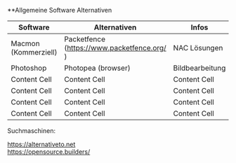 **Allgemeine Software Alternativen

| Software  | Alternativen | Infos |
| ------------- | ------------- | ------------- |
| Macmon (Kommerziell)  | Packetfence (https://www.packetfence.org/ )   | NAC Lösungen  |
| Photoshop  | Photopea (browser)  | Bildbearbeitung  |****
| Content Cell  | Content Cell  | Content Cell  |****
| Content Cell  | Content Cell  | Content Cell  |****
| Content Cell  | Content Cell  | Content Cell  |****
| Content Cell  | Content Cell  | Content Cell  |****


Suchmaschinen:  

https://alternativeto.net  
https://opensource.builders/  

